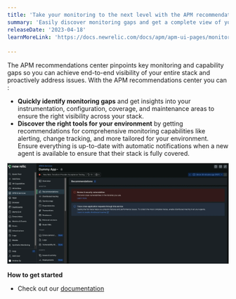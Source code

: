 ```yaml
---
title: 'Take your monitoring to the next level with the APM recommendations center' 
summary: 'Easily discover monitoring gaps and get a complete view of your entire stack to improve uptime, reliability and performance' 
releaseDate: '2023-04-18' 
learnMoreLink: 'https://docs.newrelic.com/docs/apm/apm-ui-pages/monitoring/apm-recommendations-center/' 

---
```

The APM recommendations center pinpoints key monitoring and capability gaps so you can achieve end-to-end visibility of your entire stack and proactively address issues. With the APM recommendations center you can : 

* **Quickly identify monitoring gaps** and get insights into your instrumentation, configuration, coverage, and maintenance areas to ensure the right visibility across your stack.
* **Discover the right tools for your environment** by getting recommendations for comprehensive monitoring capabilities like alerting, change tracking, and more tailored for your environment. Ensure everything is up-to-date with automatic notifications when a new agent is available to ensure that their stack is fully covered.

![APM Rec Center](./images/rec-center.webp "APM Rec Center")


**How to get started**
* Check out our [documentation](https://docs.newrelic.com/docs/apm/apm-ui-pages/monitoring/apm-recommendations-center/)



